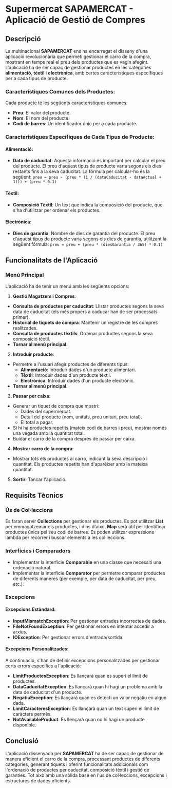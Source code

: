 # Supermercat SAPAMERCAT - Aplicació de Gestió de Compres

## Descripció

La multinacional **SAPAMERCAT** ens ha encarregat el disseny d'una aplicació revolucionària que permeti gestionar el carro de la compra, mostrant en temps real el preu dels productes que es vagin afegint. L'aplicació ha de ser capaç de gestionar productes en les categories **alimentació**, **tèxtil** i **electrònica**, amb certes característiques específiques per a cada tipus de producte.

### Característiques Comunes dels Productes:
Cada producte té les següents característiques comunes:
- **Preu**: El valor del producte.
- **Nom**: El nom del producte.
- **Codi de barres**: Un identificador únic per a cada producte.

### Característiques Específiques de Cada Tipus de Producte:

#### Alimentació:
- **Data de caducitat**: Aquesta informació és important per calcular el preu del producte. El preu d'aquest tipus de producte varia segons els dies restants fins a la seva caducitat. La fórmula per calcular-ho és la següent:
``preu = preu - (preu * (1 / (dataCaducitat - dataActual + 1))) + (preu * 0.1)``

#### Tèxtil:
- **Composició Tèxtil**: Un text que indica la composició del producte, que s'ha d'utilitzar per ordenar els productes.

#### Electrònica:
- **Dies de garantia**: Nombre de dies de garantia del producte. El preu d'aquest tipus de producte varia segons els dies de garantia, utilitzant la següent fórmula:
``preu = preu + (preu * (diesGarantia / 365) * 0.1)``

## Funcionalitats de l'Aplicació

### Menú Principal

L'aplicació ha de tenir un menú amb les següents opcions:

1. **Gestió Magatzem i Compres**:
 - **Consulta de productes per caducitat**: Llistar productes segons la seva data de caducitat (els més propers a caducar han de ser processats primer).
 - **Historial de tiquets de compra**: Mantenir un registre de les compres realitzades.
 - **Consulta de productes tèxtils**: Ordenar productes segons la seva composició tèxtil.
 - **Tornar al menú principal**.

2. **Introduir producte**:
 - Permetre a l'usuari afegir productes de diferents tipus:
   - **Alimentació**: Introduir dades d'un producte alimentari.
   - **Tèxtil**: Introduir dades d'un producte tèxtil.
   - **Electrònica**: Introduir dades d'un producte electrònic.
 - **Tornar al menú principal**.

3. **Passar per caixa**:
 - Generar un tiquet de compra que mostri:
   - Dades del supermercat.
   - Detall del producte (nom, unitats, preu unitari, preu total).
   - El total a pagar.
 - Si hi ha productes repetits (mateix codi de barres i preu), mostrar només una vegada amb la quantitat total.
 - Buidar el carro de la compra després de passar per caixa.

4. **Mostrar carro de la compra**:
 - Mostrar tots els productes al carro, indicant la seva descripció i quantitat. Els productes repetits han d'aparèixer amb la mateixa quantitat.

5. **Sortir**: Tancar l'aplicació.

## Requisits Tècnics

### Ús de Col·leccions
Es faran servir **Collections** per gestionar els productes. Es pot utilitzar **List** per emmagatzemar els productes, i dins d'això, **Map** serà útil per identificar productes únics pel seu codi de barres. Es poden utilitzar expressions lambda per recórrer i buscar elements a les col·leccions.

### Interfícies i Comparadors
- Implementar la interfície **Comparable** en una classe que necessiti una ordenació natural.
- Implementar la interfície **Comparator** per permetre comparar productes de diferents maneres (per exemple, per data de caducitat, per preu, etc.).

### Excepcions

#### Excepcions Estàndard:
- **InputMismatchException**: Per gestionar entrades incorrectes de dades.
- **FileNotFoundException**: Per gestionar errors en intentar accedir a arxius.
- **IOException**: Per gestionar errors d'entrada/sortida.

#### Excepcions Personalitzades:
A continuació, s'han de definir excepcions personalitzades per gestionar certs errors específics a l'aplicació:

- **LimitProductesException**: Es llançarà quan es superi el límit de productes.
- **DataCaducitatException**: Es llançarà quan hi hagi un problema amb la data de caducitat d'un producte.
- **NegatiuException**: Es llançarà quan es detecti un valor negatiu en algun dada.
- **LimitCaracteresException**: Es llançarà quan un text superi el límit de caràcters permès.
- **NotAvailableProduct**: Es llençarà quan no hi hagi un producte disponible.

## Conclusió

L'aplicació dissenyada per **SAPAMERCAT** ha de ser capaç de gestionar de manera eficient el carro de la compra, processant productes de diferents categories, generant tiquets i oferint funcionalitats addicionals com l'ordenació de productes per caducitat, composició tèxtil i gestió de garanties. Tot això amb una sòlida base en l'ús de col·leccions, excepcions i estructures de dades eficients.

